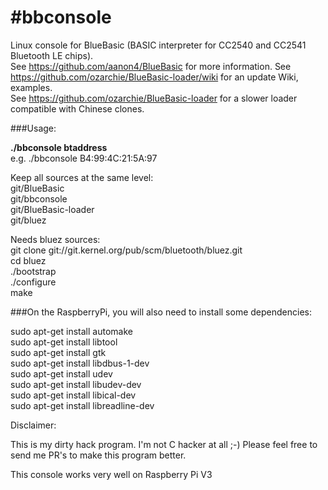 #<b>bbconsole</b>
============
Linux console for BlueBasic (BASIC interpreter for CC2540 and CC2541 Bluetooth LE chips).  
See https://github.com/aanon4/BlueBasic for more information.
See https://github.com/ozarchie/BlueBasic-loader/wiki for an update Wiki, examples.  
See https://github.com/ozarchie/BlueBasic-loader for a slower loader compatible with Chinese clones.  

###Usage:

<b>./bbconsole btaddress</b>  
e.g.  ./bbconsole B4:99:4C:21:5A:97  

Keep all sources at the same level:  
git/BlueBasic  
git/bbconsole  
git/BlueBasic-loader  
git/bluez  
  
Needs bluez sources:  
git clone git://git.kernel.org/pub/scm/bluetooth/bluez.git  
cd bluez  
./bootstrap  
./configure  
make  


###On the RaspberryPi, you will also need to install some dependencies:
  
sudo apt-get install automake  
sudo apt-get install libtool  
sudo apt-get install gtk  
sudo apt-get install libdbus-1-dev  
sudo apt-get install udev  
sudo apt-get install libudev-dev  
sudo apt-get install libical-dev  
sudo apt-get install libreadline-dev  



Disclaimer:

This is my dirty hack program. I'm not C hacker at all ;-)
Please feel free to send me PR's to make this program better.

This console works very well on Raspberry Pi V3

